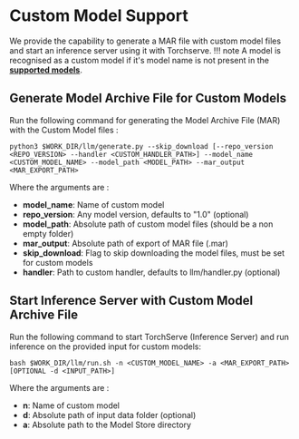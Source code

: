 # Custom Model Support
We provide the capability to generate a MAR file with custom model files and start an inference server using it with Torchserve.
!!! note
    A model is recognised as a custom model if it's model name is not present in the [**supported models**](supported_models.md).

## Generate Model Archive File for Custom Models
Run the following command for generating the Model Archive File (MAR) with the Custom Model files :
```
python3 $WORK_DIR/llm/generate.py --skip_download [--repo_version <REPO_VERSION> --handler <CUSTOM_HANDLER_PATH>] --model_name <CUSTOM_MODEL_NAME> --model_path <MODEL_PATH> --mar_output <MAR_EXPORT_PATH>
```
Where the arguments are :

- **model_name**:       Name of custom model
- **repo_version**:     Any model version, defaults to "1.0" (optional)
- **model_path**:       Absolute path of custom model files (should be a non empty folder)
- **mar_output**:       Absolute path of export of MAR file (.mar)
- **skip_download**:    Flag to skip downloading the model files, must be set for custom models
- **handler**:          Path to custom handler, defaults to llm/handler.py (optional)

## Start Inference Server with Custom Model Archive File
Run the following command to start TorchServe (Inference Server) and run inference on the provided input for custom models:
```
bash $WORK_DIR/llm/run.sh -n <CUSTOM_MODEL_NAME> -a <MAR_EXPORT_PATH> [OPTIONAL -d <INPUT_PATH>]
```
Where the arguments are :

- **n**:    Name of custom model 
- **d**:    Absolute path of input data folder (optional)
- **a**:    Absolute path to the Model Store directory